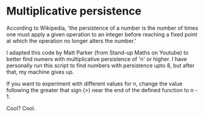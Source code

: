 # Multiplicative persistence

According to Wikipedia, 'the persistence of a number is the number of times one must apply a given operation to an integer before reaching a fixed point at which the operation no longer alters the number.'

I adapted this code by Matt Parker (from Stand-up Maths on Youtube) to better find numers with multiplicative persistence of 'n' or higher. I have personally run this script to find numbers with persistence upto 8, but after that, my machine gives up. 

If you want to experiment with different values for n, change the value following the greater that sign (>) near the end of the defined function to n - 1. 

Cool? Cool. 
